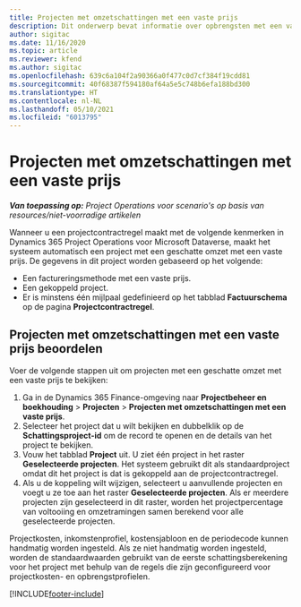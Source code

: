 ```yaml
---
title: Projecten met omzetschattingen met een vaste prijs
description: Dit onderwerp bevat informatie over opbrengsten met een vaste prijs in projecten.
author: sigitac
ms.date: 11/16/2020
ms.topic: article
ms.reviewer: kfend
ms.author: sigitac
ms.openlocfilehash: 639c6a104f2a90366a0f477c0d7cf384f19cdd81
ms.sourcegitcommit: 40f68387f594180af64a5e5c748b6efa188bd300
ms.translationtype: HT
ms.contentlocale: nl-NL
ms.lasthandoff: 05/10/2021
ms.locfileid: "6013795"
---
```

# <a name="fixed-price-revenue-estimate-projects"></a>Projecten met omzetschattingen met een vaste prijs 

_**Van toepassing op:** Project Operations voor scenario's op basis van resources/niet-voorradige artikelen_

Wanneer u een projectcontractregel maakt met de volgende kenmerken in Dynamics 365 Project Operations voor Microsoft Dataverse, maakt het systeem automatisch een project met een geschatte omzet met een vaste prijs. De gegevens in dit project worden gebaseerd op het volgende:

  - Een factureringsmethode met een vaste prijs.
  - Een gekoppeld project.
  - Er is minstens één mijlpaal gedefinieerd op het tabblad **Factuurschema** op de pagina **Projectcontractregel**.

## <a name="review-fixed-price-revenue-estimates-projects"></a>Projecten met omzetschattingen met een vaste prijs beoordelen
Voer de volgende stappen uit om projecten met een geschatte omzet met een vaste prijs te bekijken:

1. Ga in de Dynamics 365 Finance-omgeving naar **Projectbeheer en boekhouding** > **Projecten** > **Projecten met omzetschattingen met een vaste prijs**.
2. Selecteer het project dat u wilt bekijken en dubbelklik op de **Schattingsproject-id** om de record te openen en de details van het project te bekijken.
3. Vouw het tabblad **Project** uit. U ziet één project in het raster **Geselecteerde projecten**. Het systeem gebruikt dit als standaardproject omdat dit het project is dat is gekoppeld aan de projectcontractregel. 
4. Als u de koppeling wilt wijzigen, selecteert u aanvullende projecten en voegt u ze toe aan het raster **Geselecteerde projecten**. Als er meerdere projecten zijn geselecteerd in dit raster, worden het projectpercentage van voltooiing en omzetramingen samen berekend voor alle geselecteerde projecten.

  Projectkosten, inkomstenprofiel, kostensjabloon en de periodecode kunnen handmatig worden ingesteld. Als ze niet handmatig worden ingesteld, worden de standaardwaarden gebruikt van de eerste schattingsberekening voor het project met behulp van de regels die zijn geconfigureerd voor projectkosten- en opbrengstprofielen.



[!INCLUDE[footer-include](../includes/footer-banner.md)]